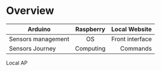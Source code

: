 # Overview 

| Arduino | Raspberry | Local Website | 
|----------|:-------------:|------:|
| Sensors management | OS | Front interface |
| Sensors Journey | Computing | Commands |

Local AP
